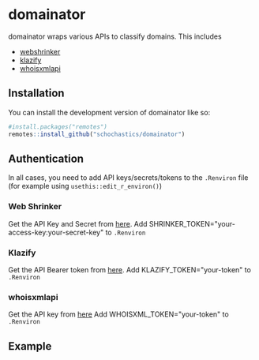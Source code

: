 # domainator

<!-- badges: start -->
<!-- badges: end -->

domainator wraps various APIs to classify domains. This includes

- [webshrinker](https://webshrinker.com)
- [klazify](https://www.klazify.com/)
- [whoisxmlapi](https://whoisxmlapi.com)

## Installation

You can install the development version of domainator like so:

``` r
#install.packages("remotes")
remotes::install_github("schochastics/domainator")
```

## Authentication
In all cases, you need to add API keys/secrets/tokens to the `.Renviron` file (for example using `usethis::edit_r_environ()`)

### Web Shrinker
Get the API Key and Secret from [here](https://app.webshrinker.com/api-access-keys).
Add SHRINKER_TOKEN="your-access-key:your-secret-key" to `.Renviron`

### Klazify
Get the API Bearer token from [here](https://www.klazify.com/category).
Add KLAZIFY_TOKEN="your-token" to `.Renviron`

### whoisxmlapi
Get the API key from
[here](https://website-categorization.whoisxmlapi.com/api/documentation/v2/making-requests)
Add WHOISXML_TOKEN="your-token" to `.Renviron`

## Example

